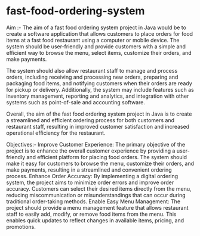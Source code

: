 # fast-food-ordering-system

Aim :- The aim of a fast food ordering system project in Java would be to create a software application that allows customers to place orders for food items at a fast food restaurant using a computer or mobile device. The system should be user-friendly and provide customers with a simple and efficient way to browse the menu, select items, customize their orders, and make payments.

The system should also allow restaurant staff to manage and process orders, including receiving and processing new orders, preparing and packaging food items, and notifying customers when their orders are ready for pickup or delivery. Additionally, the system may include features such as inventory management, reporting and analytics, and integration with other systems such as point-of-sale and accounting software.

Overall, the aim of the fast food ordering system project in Java is to create a streamlined and efficient ordering process for both customers and restaurant staff, resulting in improved customer satisfaction and increased operational efficiency for the restaurant.

Objectives:- Improve Customer Experience: The primary objective of the project is to enhance the overall customer experience by providing a user-friendly and efficient platform for placing food orders. The system should make it easy for customers to browse the menu, customize their orders, and make payments, resulting in a streamlined and convenient ordering process. Enhance Order Accuracy: By implementing a digital ordering system, the project aims to minimize order errors and improve order accuracy. Customers can select their desired items directly from the menu, reducing miscommunication or misunderstandings that can occur during traditional order-taking methods. Enable Easy Menu Management: The project should provide a menu management feature that allows restaurant staff to easily add, modify, or remove food items from the menu. This enables quick updates to reflect changes in available items, pricing, and promotions.
